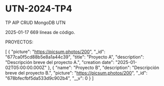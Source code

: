 # UTN-2024-TP4
TP AIP CRUD MongoDB UTN

2025-01-17 669 líneas de código. 

PROYECTOS:

[
  {
    "picture": "https://picsum.photos/200",
    "_id": "677ca0f5cd88b5e8a1a44c39",
    "title": "Proyecto A",
    "description": "Descripción breve del proyecto A.",
    "creation date": "2025-01-02T05:00:00.000Z"
  },
 {
    "name": "Proyecto B",
    "description": "Descripción breve del proyecto B.",
    "picture": "https://picsum.photos/200",
    "_id": "678bfecfbf5da533d9c902b4",
    "__v": 0
  }
]